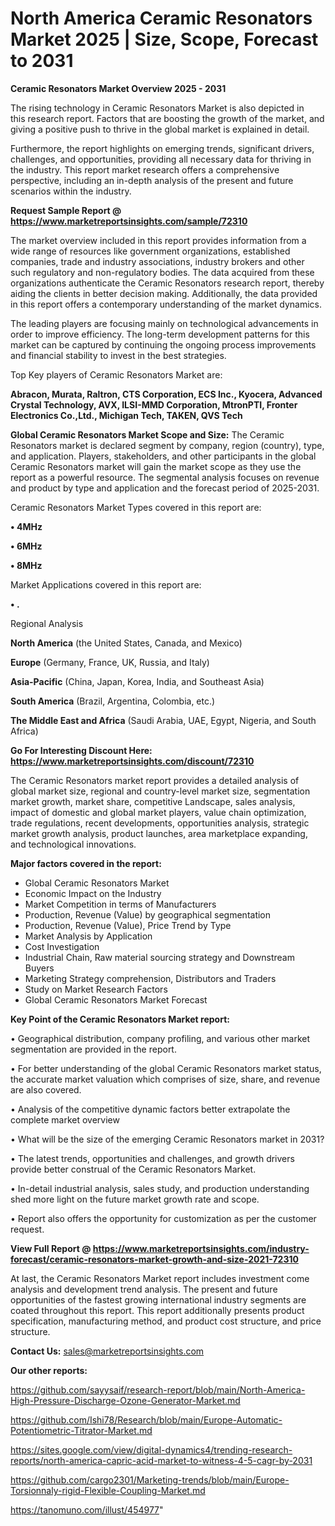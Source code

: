 # North America Ceramic Resonators Market 2025 | Size, Scope, Forecast to 2031

<Strong> Ceramic Resonators Market Overview 2025 - 2031</strong>

The rising technology in Ceramic Resonators Market is also depicted in this research report. Factors that are boosting the growth of the market, and giving a positive push to thrive in the global market is explained in detail.

Furthermore, the report highlights on emerging trends, significant drivers, challenges, and opportunities, providing all necessary data for thriving in the industry. This report market research offers a comprehensive perspective, including an in-depth analysis of the present and future scenarios within the industry.

<strong>Request Sample Report @ <a href=https://www.marketreportsinsights.com/sample/72310>https://www.marketreportsinsights.com/sample/72310</a></strong>

The market overview included in this report provides information from a wide range of resources like government organizations, established companies, trade and industry associations, industry brokers and other such regulatory and non-regulatory bodies. The data acquired from these organizations authenticate the Ceramic Resonators research report, thereby aiding the clients in better decision making. Additionally, the data provided in this report offers a contemporary understanding of the market dynamics.

The leading players are focusing mainly on technological advancements in order to improve efficiency. The long-term development patterns for this market can be captured by continuing the ongoing process improvements and financial stability to invest in the best strategies.

Top Key players of Ceramic Resonators Market are:

<strong>Abracon, Murata, Raltron, CTS Corporation, ECS Inc., Kyocera, Advanced Crystal Technology, AVX, ILSI-MMD Corporation, MtronPTI, Fronter Electronics Co.,Ltd., Michigan Tech, TAKEN, QVS Tech</strong>

<strong><b>Global Ceramic Resonators Market Scope and Size:</b></strong>
The Ceramic Resonators market is declared segment by company, region (country), type, and application. Players, stakeholders, and other participants in the global Ceramic Resonators market will gain the market scope as they use the report as a powerful resource. The segmental analysis focuses on revenue and product by type and application and the forecast period of 2025-2031.

Ceramic Resonators Market Types covered in this report are:

<strong>• 4MHz

• 6MHz

• 8MHz</strong>

Market Applications covered in this report are:

<strong>• .</strong> 

Regional Analysis

<strong>North America</strong> (the United States, Canada, and Mexico)

<strong>Europe</strong> (Germany, France, UK, Russia, and Italy)

<strong>Asia-Pacific</strong> (China, Japan, Korea, India, and Southeast Asia)

<strong>South America</strong> (Brazil, Argentina, Colombia, etc.)

<strong>The Middle East and Africa</strong> (Saudi Arabia, UAE, Egypt, Nigeria, and South Africa)

<strong>Go For Interesting Discount Here: <a href=https://www.marketreportsinsights.com/discount/72310>https://www.marketreportsinsights.com/discount/72310</a></strong>

The Ceramic Resonators market report provides a detailed analysis of global market size, regional and country-level market size, segmentation market growth, market share, competitive Landscape, sales analysis, impact of domestic and global market players, value chain optimization, trade regulations, recent developments, opportunities analysis, strategic market growth analysis, product launches, area marketplace expanding, and technological innovations.

<strong><b>Major factors covered in the report:</b></strong>
<ul>
  <li>Global Ceramic Resonators Market </li>
  <li>Economic Impact on the Industry</li>
  <li>Market Competition in terms of Manufacturers</li>
  <li>Production, Revenue (Value) by geographical segmentation</li>
  <li>Production, Revenue (Value), Price Trend by Type</li>
  <li>Market Analysis by Application</li>
  <li>Cost Investigation</li>
  <li>Industrial Chain, Raw material sourcing strategy and Downstream Buyers</li>
  <li>Marketing Strategy comprehension, Distributors and Traders</li>
  <li>Study on Market Research Factors</li>
  <li>Global Ceramic Resonators Market Forecast</li>
</ul>

<strong><b>Key Point of the Ceramic Resonators Market report:</b></strong>

• Geographical distribution, company profiling, and various other market segmentation are provided in the report.

• For better understanding of the global Ceramic Resonators market status, the accurate market valuation which comprises of size, share, and revenue are also covered.

• Analysis of the competitive dynamic factors better extrapolate the complete market overview

• What will be the size of the emerging Ceramic Resonators market in 2031?

• The latest trends, opportunities and challenges, and growth drivers provide better construal of the Ceramic Resonators Market.

• In-detail industrial analysis, sales study, and production understanding shed more light on the future market growth rate and scope.

• Report also offers the opportunity for customization as per the customer request.

<strong><b>View Full Report @ <a href=https://www.marketreportsinsights.com/industry-forecast/ceramic-resonators-market-growth-and-size-2021-72310>https://www.marketreportsinsights.com/industry-forecast/ceramic-resonators-market-growth-and-size-2021-72310</a></b></strong>


At last, the Ceramic Resonators Market report includes investment come analysis and development trend analysis. The present and future opportunities of the fastest growing international industry segments are coated throughout this report. This report additionally presents product specification, manufacturing method, and product cost structure, and price structure.

<strong>Contact Us:</strong>
sales@marketreportsinsights.com

<strong>Our other reports:</strong>

<a href=https://github.com/sayysaif/research-report/blob/main/North-America-High-Pressure-Discharge-Ozone-Generator-Market.md>https://github.com/sayysaif/research-report/blob/main/North-America-High-Pressure-Discharge-Ozone-Generator-Market.md</a>

<a href=https://github.com/Ishi78/Research/blob/main/Europe-Automatic-Potentiometric-Titrator-Market.md>https://github.com/Ishi78/Research/blob/main/Europe-Automatic-Potentiometric-Titrator-Market.md</a>

<a href=https://sites.google.com/view/digital-dynamics4/trending-research-reports/north-america-capric-acid-market-to-witness-4-5-cagr-by-2031>https://sites.google.com/view/digital-dynamics4/trending-research-reports/north-america-capric-acid-market-to-witness-4-5-cagr-by-2031</a>

<a href=https://github.com/cargo2301/Marketing-trends/blob/main/Europe-Torsionnaly-rigid-Flexible-Coupling-Market.md>https://github.com/cargo2301/Marketing-trends/blob/main/Europe-Torsionnaly-rigid-Flexible-Coupling-Market.md</a>

<a href=https://tanomuno.com/illust/454977>https://tanomuno.com/illust/454977</a>"
